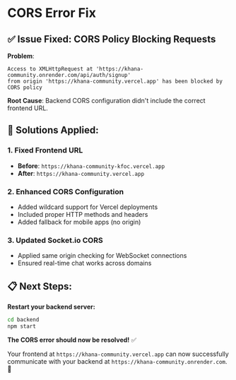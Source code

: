 # CORS Error Fix

## ✅ Issue Fixed: CORS Policy Blocking Requests

**Problem**: 
```
Access to XMLHttpRequest at 'https://khana-community.onrender.com/api/auth/signup' 
from origin 'https://khana-community.vercel.app' has been blocked by CORS policy
```

**Root Cause**: Backend CORS configuration didn't include the correct frontend URL.

## 🔧 Solutions Applied:

### 1. **Fixed Frontend URL**
- **Before**: `https://khana-community-kfoc.vercel.app`
- **After**: `https://khana-community.vercel.app`

### 2. **Enhanced CORS Configuration**
- Added wildcard support for Vercel deployments
- Included proper HTTP methods and headers
- Added fallback for mobile apps (no origin)

### 3. **Updated Socket.io CORS**
- Applied same origin checking for WebSocket connections
- Ensured real-time chat works across domains

## 📋 Next Steps:

**Restart your backend server:**
```bash
cd backend
npm start
```

**The CORS error should now be resolved!** ✅

Your frontend at `https://khana-community.vercel.app` can now successfully communicate with your backend at `https://khana-community.onrender.com`. 🎉